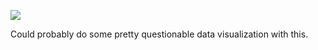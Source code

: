 ![](https://db-feed.s3.amazonaws.com/legacy/gif-2021-09-05_18-12-00@2x-1630880063.gif)

Could probably do some pretty questionable data visualization with this. 
